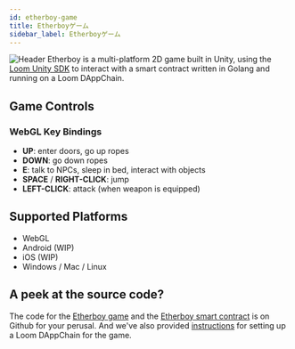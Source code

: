 ```yaml
---
id: etherboy-game
title: Etherboyゲーム
sidebar_label: Etherboyゲーム
---
```

![Header](/developers/img/etherboy.jpg) Etherboy is a multi-platform 2D game built in Unity, using the [Loom Unity SDK](unity-sdk.md) to interact with a smart contract written in Golang and running on a Loom DAppChain.

## Game Controls

### WebGL Key Bindings

- **UP**: enter doors, go up ropes
- **DOWN**: go down ropes
- **E**: talk to NPCs, sleep in bed, interact with objects
- **SPACE** / **RIGHT-CLICK**: jump
- **LEFT-CLICK**: attack (when weapon is equipped)

## Supported Platforms

- WebGL
- Android (WIP)
- iOS (WIP)
- Windows / Mac / Linux

## A peek at the source code?

The code for the [Etherboy game](https://github.com/loomnetwork/Etherboy) and the [Etherboy smart contract](https://github.com/loomnetwork/etherboy-core) is on Github for your perusal. And we've also provided [instructions](etherboy-backend.md) for setting up a Loom DAppChain for the game.